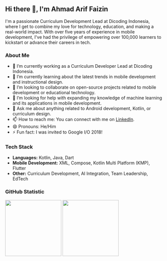 ## Hi there 👋, I'm Ahmad Arif Faizin

I'm a passionate Curriculum Development Lead at Dicoding Indonesia, where I get to combine my love for technology, education, and making a real-world impact. With over five years of experience in mobile development, I've had the privilege of empowering over 100,000 learners to kickstart or advance their careers in tech.

### About Me
- 🔭 I’m currently working as a Curriculum Developer Lead at Dicoding Indonesia.
- 🌱 I’m currently learning about the latest trends in mobile development and instructional design.
- 👯 I’m looking to collaborate on open-source projects related to mobile development or educational technology.
- 🤔 I’m looking for help with expanding my knowledge of machine learning and its applications in mobile development.
- 💬 Ask me about anything related to Android development, Kotlin, or curriculum design.
- 📫 How to reach me: You can connect with me on [LinkedIn](https://www.linkedin.com/in/arifaizin/).
- 😄 Pronouns: He/Him
- ⚡ Fun fact: I was invited to Google I/O 2018!

### Tech Stack
-   **Languages:** Kotlin, Java, Dart
-   **Mobile Development:** XML, Compose, Kotlin Multi Platform (KMP), Flutter
-   **Other:** Curriculum Development, AI Integration, Team Leadership, EdTech

### GitHub Statistic
<p align="left">
<img src="https://github-readme-stats.vercel.app/api?username=arifaizin&theme=vue-dark&show_icons=true" height="180em"/>
<img src="https://github-readme-stats.vercel.app/api/top-langs/?username=arifaizin&layout=compact&theme=vue-dark" height="180em"/>
</p>

